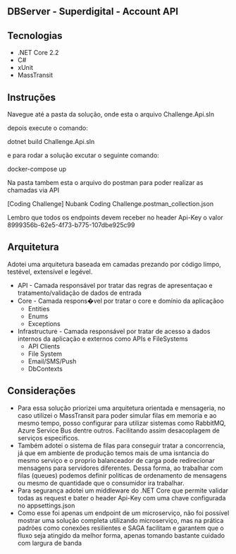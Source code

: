 ## DBServer - Superdigital - Account API

## Tecnologias

- .NET Core 2.2
- C#
- xUnit
- MassTransit

## Instruções

Navegue até a pasta da solução, onde esta o arquivo Challenge.Api.sln

depois execute o comando:

dotnet build Challenge.Api.sln

e para rodar a solução excutar o seguinte comando:

docker-compose up

Na pasta tambem esta o arquivo do postman para poder realizar as chamadas via API

[Coding Challenge] Nubank Coding Challenge.postman_collection.json

Lembro que todos os endpoints devem receber no header Api-Key o valor 8999356b-62e5-4f73-b775-107dbe925c99

## Arquitetura

Adotei uma arquitetura baseada em camadas prezando por código limpo, testével, extensível e legével.

- API - Camada responsável por tratar das regras de apresentaçao e tratamento/validação de dados de entrada
- Core - Camada respons�vel por tratar o core e domínio da aplicaçãoo
	- Entities
	- Enums
	- Exceptions
- Infrastructure - Camada responsável por tratar de acesso a dados internos da aplicação e externos como APIs e FileSystems
	- API Clients
	- File System
	- Email/SMS/Push
	- DbContexts

## Considerações

- Para essa solução priorizei uma arquitetura orientada e mensageria, no caso utilizei o MassTransit para poder simular filas em memoria e ao mesmo tempo, posso configurar para utilizar sistemas como RabbitMQ, Azure Service Bus dentre outros. Facilitando assim desacoplagem de serviços especificos.
- Também adotei o sistema de filas para conseguir tratar a concorrencia, já que em ambiente de produção temos mais de uma isntancia do mesmo serviço e o proprio balanceador de carga pode redirecionar mensagens para servidores diferentes. Dessa forma, ao trabalhar com filas (queues) podemos definir politicas de ordenamento de mensagens ou mesmo de quantidade que o consumidor ira trabalhar. 
- Para segurança adotei um middleware do .NET Core que permite validar todas as request e bater o header Api-Key com uma chave configurada no appsettings.json
- Como esse foi apenas um endpoint de um microserviço, não foi possível mostrar uma solução completa utilizando microserviço, mas na prática padrões como conexões resilientes e SAGA facilitam e garantem que o fluxo seja atingido da melhor forma, apenas tomando bastante cuidado com largura de banda